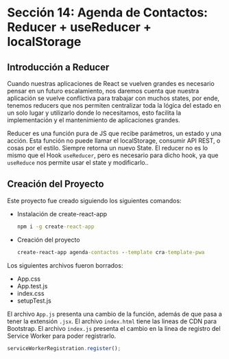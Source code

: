 # Sección 14: Agenda de Contactos: Reducer + useReducer + localStorage

## Introducción a Reducer

Cuando nuestras aplicaciones de React se vuelven grandes es necesario pensar en un futuro escalamiento, nos daremos cuenta que nuestra aplicación se vuelve conflictiva para trabajar con muchos states, por ende, tenemos reducers que nos permiten centralizar toda la lógica del estado en un solo lugar y utilizarlo donde lo necesitamos, esto facilita la implementación y el mantenimiento de aplicaciones grandes.

Reducer es una función pura de JS que recibe parámetros, un estado y una acción. Esta función no puede llamar el localStorage, consumir API REST, o cosas por el estilo. Siempre retorna un nuevo State. El reducer no es lo mismo que el Hook `useReducer`, pero es necesario para dicho hook, ya que `useReduce` nos permite usar el state y modificarlo..

## Creación del Proyecto

Este proyecto fue creado siguiendo los siguientes comandos:

- Instalación de create-react-app

    ```cmd
    npm i -g create-react-app
    ```

- Creación del proyecto

    ```cmd
    create-react-app agenda-contactos --template cra-template-pwa
    ```

Los siguientes archivos fueron borrados:

- App.css
- App.test.js
- index.css
- setupTest.js

El archivo `App.js` presenta una cambio de la función, además de que pasa a tener la extensión `.jsx`. El archivo `index.html` tiene las lineas de CDN para Bootstrap. El archivo `index.js` presenta el cambio en la linea de registro del Service Worker para poder registrarlo.

```js
serviceWorkerRegistration.register();
```
